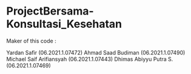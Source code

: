 # ProjectBersama-Konsultasi_Kesehatan
Maker of this code :


Yardan Safir             (06.2021.1.07472)
Ahmad Saad Budiman       (06.2021.1.07490)
Michael Saif Arifiansyah (06.2021.1.07443)
Dhimas Abiyyu Putra S.   (06.2021.1.07469)
